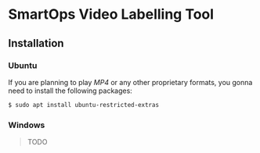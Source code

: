 # SmartOps Video Labelling Tool

## Installation

### Ubuntu

If you are planning to play *MP4* or any other proprietary formats, you gonna
need to install the following packages:

``` bash
$ sudo apt install ubuntu-restricted-extras
```

### Windows

> TODO

